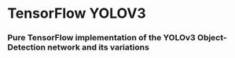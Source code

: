 # TensorFlow YOLOV3

### Pure TensorFlow implementation of the YOLOv3 Object-Detection network and its variations
#### 
